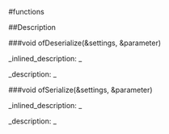 #functions


<!--
_visible: True_
_advanced: False_
-->

##Description






<!----------------------------------------------------------------------------->

###void ofDeserialize(&settings, &parameter)

<!--
_syntax: ofDeserialize(&settings, &parameter)_
_name: ofDeserialize_
_returns: void_
_returns_description: _
_parameters: const ofxXmlSettings &settings, ofAbstractParameter &parameter_
_version_started: 0.10.0_
_version_deprecated: _
_summary: _
_constant: False_
_static: False_
_visible: True_
_advanced: False_
-->

_inlined_description: _







_description: _







<!----------------------------------------------------------------------------->

###void ofSerialize(&settings, &parameter)

<!--
_syntax: ofSerialize(&settings, &parameter)_
_name: ofSerialize_
_returns: void_
_returns_description: _
_parameters: ofxXmlSettings &settings, const ofAbstractParameter &parameter_
_version_started: 0.10.0_
_version_deprecated: _
_summary: _
_constant: False_
_static: False_
_visible: True_
_advanced: False_
-->

_inlined_description: _







_description: _







<!----------------------------------------------------------------------------->

